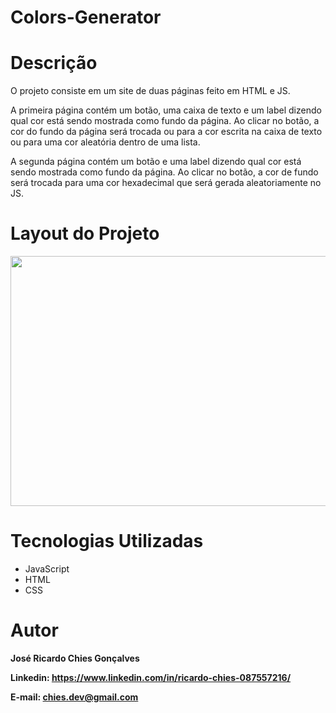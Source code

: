 # Colors-Generator

# Descrição

O projeto consiste em um site de duas páginas feito em HTML e JS.

A primeira página contém um botão, uma caixa de texto e um label dizendo qual cor está sendo mostrada como fundo da página.
Ao clicar no botão, a cor do fundo da página será trocada ou para a cor escrita na caixa de texto ou para uma cor aleatória dentro de uma lista.

A segunda página contém um botão e uma label dizendo qual cor está sendo mostrada como fundo da página.
Ao clicar no botão, a cor de fundo será trocada para uma cor hexadecimal que será gerada aleatoriamente no JS.


# Layout do Projeto

<p align="center">
  <img width="720" height="400" src="src/assets/to_readme/ColorsGenerator.gif">
</p>


# Tecnologias Utilizadas

<ul> 
<li>JavaScript</li>
<li>HTML</li>
<li>CSS</li> 
   </ul> 
   
# Autor

<strong>José Ricardo Chies Gonçalves<strong>
  
  Linkedin:
  https://www.linkedin.com/in/ricardo-chies-087557216/
  
  E-mail:
  chies.dev@gmail.com

